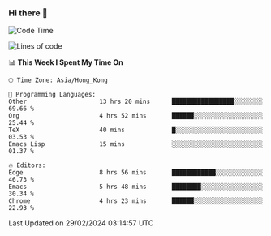 ### Hi there 👋

<!--
**nicehiro/nicehiro** is a ✨ _special_ ✨ repository because its `README.md` (this file) appears on your GitHub profile.

Here are some ideas to get you started:

- 🔭 I’m currently working on ...
- 🌱 I’m currently learning ...
- 👯 I’m looking to collaborate on ...
- 🤔 I’m looking for help with ...
- 💬 Ask me about ...
- 📫 How to reach me: ...
- 😄 Pronouns: ...
- ⚡ Fun fact: ...
-->

<!--START_SECTION:waka-->
![Code Time](http://img.shields.io/badge/Code%20Time-266%20hrs%2059%20mins-blue)

![Lines of code](https://img.shields.io/badge/From%20Hello%20World%20I%27ve%20Written-2.6%20million%20lines%20of%20code-blue)

📊 **This Week I Spent My Time On** 

```text
🕑︎ Time Zone: Asia/Hong_Kong

💬 Programming Languages: 
Other                    13 hrs 20 mins      █████████████████░░░░░░░░   69.66 % 
Org                      4 hrs 52 mins       ██████░░░░░░░░░░░░░░░░░░░   25.44 % 
TeX                      40 mins             █░░░░░░░░░░░░░░░░░░░░░░░░   03.53 % 
Emacs Lisp               15 mins             ░░░░░░░░░░░░░░░░░░░░░░░░░   01.37 % 

🔥 Editors: 
Edge                     8 hrs 56 mins       ████████████░░░░░░░░░░░░░   46.73 % 
Emacs                    5 hrs 48 mins       ████████░░░░░░░░░░░░░░░░░   30.34 % 
Chrome                   4 hrs 23 mins       ██████░░░░░░░░░░░░░░░░░░░   22.93 % 
```


 Last Updated on 29/02/2024 03:14:57 UTC
<!--END_SECTION:waka-->
